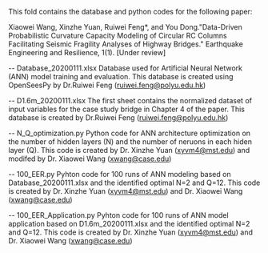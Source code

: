 This fold contains the database and python codes for the following paper:

Xiaowei Wang, Xinzhe Yuan, Ruiwei Feng*, and You Dong."Data-Driven Probabilistic Curvature Capacity Modeling of Circular RC Columns Facilitating
Seismic Fragility Analyses of Highway Bridges." Earthquake Engineering and Resilience, 1(1). [Under review]

-- Database_20200111.xlsx
   Database used for Artificial Neural Network (ANN) model training and evaluation. 
   This database is created using OpenSeesPy by Dr.Ruiwei Feng (ruiwei.feng@polyu.edu.hk)
   
-- D1.6m_20200111.xlsx
   The first sheet contains the normalized dataset of input variables for the case study bridge in Chapter 4 of the paper. 
   This database is created by Dr.Ruiwei Feng (ruiwei.feng@polyu.edu.hk)
   
-- N_Q_optimization.py
   Python code for ANN architecture optimization on the number of hidden layers (N) and the number of neruons in each hiden layer (Q). 
   This code is created by Dr. Xinzhe Yuan (xyvm4@mst.edu) and modifed by Dr. Xiaowei Wang (xwang@case.edu)
   
-- 100_EER.py
   Pyhton code for 100 runs of ANN modeling based on Database_20200111.xlsx and the identified optimal N=2 and Q=12. 
   This code is created by Dr. Xinzhe Yuan (xyvm4@mst.edu) and Dr. Xiaowei Wang (xwang@case.edu)
   
-- 100_EER_Application.py
   Pyhton code for 100 runs of ANN model application based on D1.6m_20200111.xlsx and the identified optimal N=2 and Q=12. 
   This code is created by Dr. Xinzhe Yuan (xyvm4@mst.edu) and Dr. Xiaowei Wang (xwang@case.edu)
